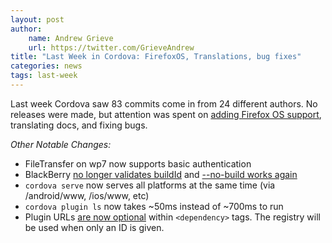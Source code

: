 ```yaml
---
layout: post
author:
    name: Andrew Grieve
    url: https://twitter.com/GrieveAndrew
title: "Last Week in Cordova: FirefoxOS, Translations, bug fixes"
categories: news
tags: last-week
---
```


Last week Cordova saw 83 commits come in from 24 different authors. No releases were made,
but attention was spent on [adding Firefox OS support](https://issues.apache.org/jira/issues/?jql=project%20%3D%20CB%20AND%20component%20%3D%20FirefoxOS),
translating docs, and fixing bugs.

<!--more-->

*Other Notable Changes:*

- FileTransfer on wp7 now supports basic authentication
- BlackBerry [no longer validates buildId](https://issues.apache.org/jira/browse/CB-4732) and [--no-build works again](https://issues.apache.org/jira/browse/CB-4785)
- `cordova serve` now serves all platforms at the same time (via /android/www, /ios/www, etc)
- `cordova plugin ls` now takes ~50ms instead of ~700ms to run
- Plugin URLs [are now optional](https://issues.apache.org/jira/browse/CB-4770) within `<dependency>` tags. The registry will be used when only an ID is given.
